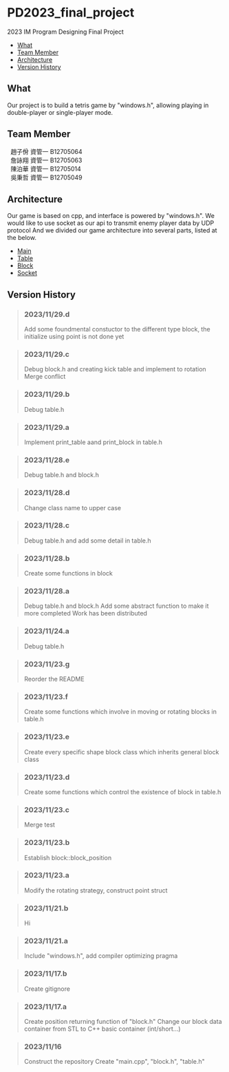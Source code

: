 # PD2023_final_project
2023 IM Program Designing Final Project

- [What](#what)
- [Team Member](#team-member)
- [Architecture](#architecture)
- [Version History](#version-history)

## What

Our project is to build a tetris game by "windows.h", allowing playing in double-player or single-player mode.

## Team Member
&nbsp; 趙子佾 資管一 B12705064 <br>
&nbsp; 詹詠翔 資管一 B12705063 <br>
&nbsp; 陳泊華 資管一 B12705014 <br>
&nbsp; 吳秉哲 資管一 B12705049 <br>

## Architecture

Our game is based on cpp, and interface is powered by "windows.h".
We would like to use socket as our api to transmit enemy player data by UDP protocol
And we divided our game architecture into several parts, listed at the below.
  - [Main](#main)
  - [Table](#table)
  - [Block](#block)
  - [Socket](#socket)

## Version History
> ### 2023/11/29.d
> Add some foundmental constuctor to the different type block,
> the initialize using point is not done yet

> ### 2023/11/29.c
> Debug block.h and creating kick table and implement to rotation
> Merge conflict

> ### 2023/11/29.b
> Debug table.h

> ### 2023/11/29.a
> Implement print_table aand print_block in table.h

> ### 2023/11/28.e
> Debug table.h and block.h

> ### 2023/11/28.d
> Change class name to upper case

> ### 2023/11/28.c
> Debug table.h and add some detail in table.h

> ### 2023/11/28.b
> Create some functions in block

> ### 2023/11/28.a
> Debug table.h and block.h
> Add some abstract function to make it more completed
> Work has been distributed

> ### 2023/11/24.a
> Debug table.h

> ### 2023/11/23.g
> Reorder the README

> ### 2023/11/23.f
> Create some functions which involve in moving or rotating blocks in table.h

> ### 2023/11/23.e
> Create every specific shape block class  which inherits general block class

> ### 2023/11/23.d
> Create some functions which control the existence of block in table.h

> ### 2023/11/23.c
> Merge test

> ### 2023/11/23.b
> Establish block::block_position

> ### 2023/11/23.a
> Modify the rotating strategy, construct point struct

> ### 2023/11/21.b
> Hi

> ### 2023/11/21.a
> Include "windows.h", add compiler optimizing pragma

> ### 2023/11/17.b
> Create gitignore

> ### 2023/11/17.a
> Create position returning function of "block.h"
> Change our block data container from STL to C++ basic container (int/short...)

> ### 2023/11/16
> Construct the repository
> Create "main.cpp", "block.h", "table.h"
